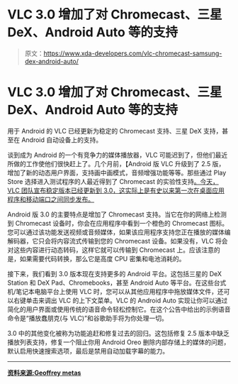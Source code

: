 # VLC 3.0 增加了对 Chromecast、三星 DeX、Android Auto 等的支持

> 原文：<https://www.xda-developers.com/vlc-chromecast-samsung-dex-android-auto/>

# VLC 3.0 增加了对 Chromecast、三星 DeX、Android Auto 等的支持

用于 Android 的 VLC 已经更新为稳定的 Chromecast 支持、三星 DeX 支持，甚至在 Android 自动设备上的支持。

谈到成为 Android 的一个有竞争力的媒体播放器，VLC 可能迟到了，但他们最近所做的工作使他们很快赶上了。几个月前，【Android 版 VLC 升级到了 2.5 版，增加了新的动态用户界面，支持画中画模式，音频增强功能等等。那些通过 Play Store 选择进入测试程序的人最近得到了 Chromecast 的实验性支持[。今天，VLC 团队宣布稳定版本已经更新到 3.0，这实际上是有史以来第一次在桌面应用程序和移动端口之间同步发布。](https://www.xda-developers.com/vlc-beta-android-experimental-chromecast-support/)

Android 版 3.0 的主要特点是增加了 Chromecast 支持。当它在你的网络上检测到 Chromecast 设备时，你会在应用程序中看到一个橙色的 Chromecast 图标。您可以通过该功能发送视频或音频媒体，如果该应用程序支持您正在播放的媒体编解码器，它只会将内容流式传输到您的 Chromecast 设备。如果没有，VLC 将会对这些内容进行动态转码，这样它就可以传输到 Chromecast 上。应该注意的是，如果需要代码转换，那么它是高度 CPU 密集和电池消耗的。

接下来，我们看到 3.0 版本现在支持更多的 Android 平台。这包括三星的 DeX Station 和 DeX Pad、Chromebooks，甚至 Android Auto 等平台。在这些台式机/笔记本电脑平台上使用 VLC 时，您可以从其他应用程序中拖放媒体文件，还可以右键单击来调出 VLC 的上下文菜单。VLC 的 Android Auto 实现让你可以通过简化的用户界面或使用传统的语音命令轻松控制它。在这个公告中给出的示例语音命令是“播放蠢朋克(与 VLC)”和谷歌助手将为你处理一切。

3.0 中的其他变化被称为功能追赶和修复过去的回归。这包括修复 2.5 版本中缺乏播放列表支持，修复一个阻止你用 Android Oreo 删除内部存储上的媒体的问题，默认启用快速搜索选项，最后是禁用自动加载字幕的能力。

* * *

[**资料来源:Geoffrey metas**](https://geoffreymetais.github.io/features/vlc-30/)